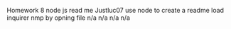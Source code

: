 Homework 8 node js read me
         Justluc07
         use node to create a readme
         load inquirer nmp
         by opning file
         n/a
         n/a
         n/a
         n/a

